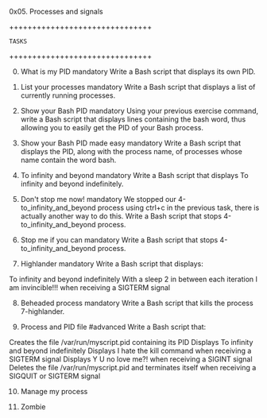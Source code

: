 0x05. Processes and signals

+++++++++++++++++++++++++++++++

	TASKS

+++++++++++++++++++++++++++++++

0. What is my PID
mandatory
Write a Bash script that displays its own PID.

1. List your processes
mandatory
Write a Bash script that displays a list of currently running processes.

2. Show your Bash PID
mandatory
Using your previous exercise command, write a Bash script that displays lines containing the bash word, thus allowing you to easily get the PID of your Bash process.

3. Show your Bash PID made easy
mandatory
Write a Bash script that displays the PID, along with the process name, of processes whose name contain the word bash.

4. To infinity and beyond
mandatory
Write a Bash script that displays To infinity and beyond indefinitely.

5. Don't stop me now!
mandatory
We stopped our 4-to_infinity_and_beyond process using ctrl+c in the previous task, there is actually another way to do this.
Write a Bash script that stops 4-to_infinity_and_beyond process.

6. Stop me if you can
mandatory
Write a Bash script that stops 4-to_infinity_and_beyond process.

7. Highlander
mandatory
Write a Bash script that displays:

To infinity and beyond indefinitely
With a sleep 2 in between each iteration
I am invincible!!! when receiving a SIGTERM signal

8. Beheaded process
mandatory
Write a Bash script that kills the process 7-highlander.

9. Process and PID file
#advanced
Write a Bash script that:

Creates the file /var/run/myscript.pid containing its PID
Displays To infinity and beyond indefinitely
Displays I hate the kill command when receiving a SIGTERM signal
Displays Y U no love me?! when receiving a SIGINT signal
Deletes the file /var/run/myscript.pid and terminates itself when receiving a SIGQUIT or SIGTERM signal


10. Manage my process


11. Zombie
